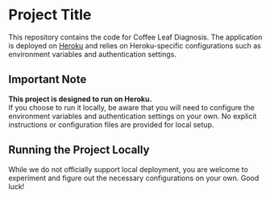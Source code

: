 # Project Title

This repository contains the code for Coffee Leaf Diagnosis. The application is deployed on [Heroku](https://www.heroku.com) and relies on Heroku-specific configurations such as environment variables and authentication settings.

## Important Note

**This project is designed to run on Heroku.**  
If you choose to run it locally, be aware that you will need to configure the environment variables and authentication settings on your own. No explicit instructions or configuration files are provided for local setup.

## Running the Project Locally

While we do not officially support local deployment, you are welcome to experiment and figure out the necessary configurations on your own. Good luck!